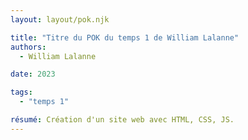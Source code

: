 ```yaml
---
layout: layout/pok.njk

title: "Titre du POK du temps 1 de William Lalanne"
authors:
  - William Lalanne

date: 2023

tags: 
  - "temps 1"

résumé: Création d'un site web avec HTML, CSS, JS.
---
```

